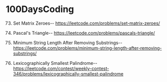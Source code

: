 # 100DaysCoding

73. Set Matrix Zeroes--
              https://leetcode.com/problems/set-matrix-zeroes/
    
118. Pascal's Triangle--
              https://leetcode.com/problems/pascals-triangle/
     
2696. Minimum String Length After Removing Substrings--
              https://leetcode.com/problems/minimum-string-length-after-removing-substrings/

2697. Lexicographically Smallest Palindrome--
              https://leetcode.com/contest/weekly-contest-346/problems/lexicographically-smallest-palindrome
